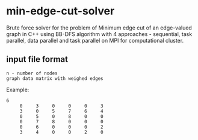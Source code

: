 # min-edge-cut-solver
Brute force solver for the problem of Minimum edge cut of an edge-valued graph in C++ using BB-DFS algorithm with 4 approaches - sequential, task parallel, data parallel and task parallel on MPI for computational cluster. 

## input file format
```
n - number of nodes
graph data matrix with weighed edges
```
Example:
```
6
     0     3     0     0     0     3
     3     0     5     7     6     4
     0     5     0     8     0     0
     0     7     8     0     0     0
     0     6     0     0     0     2
     3     4     0     0     2     0
```

